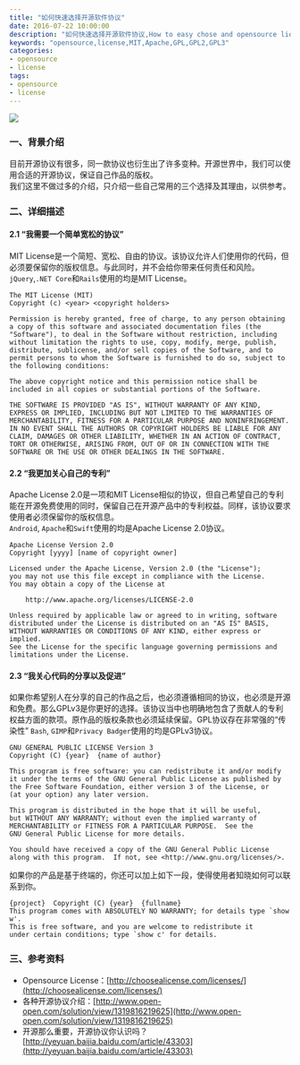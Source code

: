 ```yaml
---
title: "如何快速选择开源软件协议"
date: 2016-07-22 10:00:00
description: "如何快速选择开源软件协议,How to easy chose and opensource license for your project"
keywords: "opensource,license,MIT,Apache,GPL,GPL2,GPL3"
categories:
- opensource 
- license
tags:
- opensource
- license
---
```


![](/images/2016-07-22-easy-chosing-opensource-license/14691964599348.jpg)

### 一、背景介绍
目前开源协议有很多，同一款协议也衍生出了许多变种。开源世界中，我们可以使用合适的开源协议，保证自己作品的版权。   
我们这里不做过多的介绍，只介绍一些自己常用的三个选择及其理由，以供参考。

### 二、详细描述
#### 2.1 “我需要一个简单宽松的协议”  
MIT License是一个简短、宽松、自由的协议。该协议允许人们使用你的代码，但必须要保留你的版权信息。与此同时，并不会给你带来任何责任和风险。`jQuery`,`.NET Core`和`Rails`使用的均是MIT License。

```
The MIT License (MIT)
Copyright (c) <year> <copyright holders>

Permission is hereby granted, free of charge, to any person obtaining a copy of this software and associated documentation files (the "Software"), to deal in the Software without restriction, including without limitation the rights to use, copy, modify, merge, publish, distribute, sublicense, and/or sell copies of the Software, and to permit persons to whom the Software is furnished to do so, subject to the following conditions:

The above copyright notice and this permission notice shall be included in all copies or substantial portions of the Software.

THE SOFTWARE IS PROVIDED "AS IS", WITHOUT WARRANTY OF ANY KIND, EXPRESS OR IMPLIED, INCLUDING BUT NOT LIMITED TO THE WARRANTIES OF MERCHANTABILITY, FITNESS FOR A PARTICULAR PURPOSE AND NONINFRINGEMENT. IN NO EVENT SHALL THE AUTHORS OR COPYRIGHT HOLDERS BE LIABLE FOR ANY CLAIM, DAMAGES OR OTHER LIABILITY, WHETHER IN AN ACTION OF CONTRACT, TORT OR OTHERWISE, ARISING FROM, OUT OF OR IN CONNECTION WITH THE SOFTWARE OR THE USE OR OTHER DEALINGS IN THE SOFTWARE.
```

#### 2.2 “我更加关心自己的专利”
Apache License 2.0是一项和MIT License相似的协议，但自己希望自己的专利能在开源免费使用的同时，保留自己在开源产品中的专利权益。同样，该协议要求使用者必须保留你的版权信息。  
`Android`, `Apache`和`Swift`使用的均是Apache License 2.0协议。

```
Apache License Version 2.0
Copyright [yyyy] [name of copyright owner]

Licensed under the Apache License, Version 2.0 (the "License");
you may not use this file except in compliance with the License.
You may obtain a copy of the License at

    http://www.apache.org/licenses/LICENSE-2.0

Unless required by applicable law or agreed to in writing, software
distributed under the License is distributed on an "AS IS" BASIS,
WITHOUT WARRANTIES OR CONDITIONS OF ANY KIND, either express or implied.
See the License for the specific language governing permissions and
limitations under the License.
```

#### 2.3 “我关心代码的分享以及促进”
如果你希望别人在分享的自己的作品之后，也必须遵循相同的协议，也必须是开源和免费。那么GPLv3是你更好的选择。该协议当中也明确地包含了贡献人的专利权益方面的款项。原作品的版权条款也必须延续保留。GPL协议存在非常强的“传染性”
`Bash`, `GIMP`和`Privacy Badger`使用的均是GPLv3协议。

```
GNU GENERAL PUBLIC LICENSE Version 3
Copyright (C) {year}  {name of author}

This program is free software: you can redistribute it and/or modify
it under the terms of the GNU General Public License as published by
the Free Software Foundation, either version 3 of the License, or
(at your option) any later version.

This program is distributed in the hope that it will be useful,
but WITHOUT ANY WARRANTY; without even the implied warranty of
MERCHANTABILITY or FITNESS FOR A PARTICULAR PURPOSE.  See the
GNU General Public License for more details.

You should have received a copy of the GNU General Public License
along with this program.  If not, see <http://www.gnu.org/licenses/>.
```

如果你的产品是基于终端的，你还可以加上如下一段，使得使用者知晓如何可以联系到你。

```
{project}  Copyright (C) {year}  {fullname}
This program comes with ABSOLUTELY NO WARRANTY; for details type `show w'.
This is free software, and you are welcome to redistribute it
under certain conditions; type `show c' for details.
```

### 三、参考资料
- Opensource License：[http://choosealicense.com/licenses/](http://choosealicense.com/licenses/)
- 各种开源协议介绍：[http://www.open-open.com/solution/view/1319816219625](http://www.open-open.com/solution/view/1319816219625)
- 开源那么重要，开源协议你认识吗？[http://yeyuan.baijia.baidu.com/article/43303](http://yeyuan.baijia.baidu.com/article/43303)

